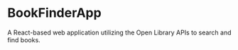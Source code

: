 # BookFinderApp
A React-based web application utilizing the Open Library APIs to search and find books.
